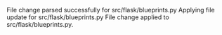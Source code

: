 File change parsed successfully for src/flask/blueprints.py
Applying file update for src/flask/blueprints.py
File change applied to src/flask/blueprints.py.
